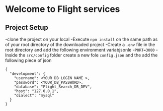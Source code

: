 # Welcome to Flight services

## Project Setup
-clone the project on your local
-Execute `npm install` on the same path as of your root directory of the downloaded project
-Create a `.env` file in the root directory and add the following environment variabjsonle
    -`PORT=3000`
-Inside the `src/config` folder create a new fole `config.json` and the add the following piece of json

```
{
  "development": {
    "username": <YOUR_DB_LOGIN_NAME >,
    "password": <YOUR_DB_PASSWORD>,
    "database": "Flight_Search_DB_DEV",
    "host": "127.0.0.1",
    "dialect": "mysql"
  }
}
``` 